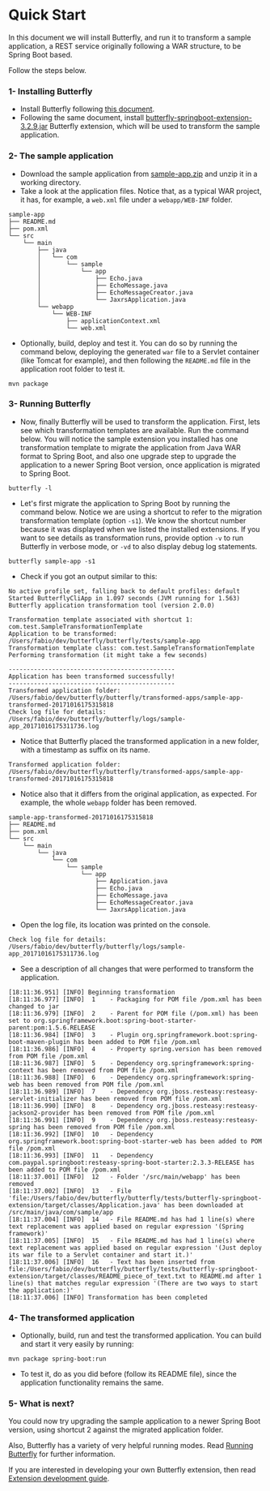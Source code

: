 
# Quick Start

In this document we will install Butterfly, and run it to transform a sample application, a REST service originally following a WAR structure, to be Spring Boot based.

Follow the steps below.

### 1- Installing Butterfly

* Install Butterfly following [this document](https://paypal.github.io/butterfly/Installing-Butterfly).
* Following the same document, install [butterfly-springboot-extension-3.2.9.jar](https://paypal.github.io/butterfly/jar/butterfly-springboot-extension-3.2.9.jar) Butterfly extension, which will be used to transform the sample application.

### 2- The sample application

* Download the sample application from [sample-app.zip](https://paypal.github.io/butterfly/zip/sample-app.zip) and unzip it in a working directory.
* Take a look at the application files. Notice that, as a typical WAR project, it has, for example, a `web.xml` file under a `webapp/WEB-INF` folder.

 ```
 sample-app
 ├── README.md
 ├── pom.xml
 └── src
     └── main
         ├── java
         │   └── com
         │       └── sample
         │           └── app
         │               ├── Echo.java
         │               ├── EchoMessage.java
         │               ├── EchoMessageCreator.java
         │               └── JaxrsApplication.java
         └── webapp
             └── WEB-INF
                 ├── applicationContext.xml
                 └── web.xml
 ```
* Optionally, build, deploy and test it. You can do so by running the command below, deploying the generated `war` file to a Servlet container (like Tomcat for example), and then following the `README.md` file in the application root folder to test it.

 ```
 mvn package
 ```

### 3- Running Butterfly

* Now, finally Butterfly will be used to transform the application. First, lets see which transformation templates are available. Run the command below. You will notice the sample extension you installed has one transformation template to migrate the application from Java WAR format to Spring Boot, and also one upgrade step to upgrade the application to a newer Spring Boot version, once application is migrated to Spring Boot.

 ```
 butterfly -l
 ```

* Let's first migrate the application to Spring Boot by running the command below. Notice we are using a shortcut to refer to the migration transformation template (option `-s1`). We know the shortcut number because it was displayed when we listed the installed extensions. If you want to see details as transformation runs, provide option `-v` to run Butterfly in verbose mode, or `-vd` to also display debug log statements.

 ```
 butterfly sample-app -s1
 ```

* Check if you got an output similar to this:

 ``` 
 No active profile set, falling back to default profiles: default
 Started ButterflyCliApp in 1.097 seconds (JVM running for 1.563)
 Butterfly application transformation tool (version 2.0.0)
 
 Transformation template associated with shortcut 1: com.test.SampleTransformationTemplate
 Application to be transformed: /Users/fabio/dev/butterfly/butterfly/tests/sample-app
 Transformation template class: com.test.SampleTransformationTemplate
 Performing transformation (it might take a few seconds)
 
 ----------------------------------------------
 Application has been transformed successfully!
 ----------------------------------------------
 Transformed application folder: /Users/fabio/dev/butterfly/butterfly/transformed-apps/sample-app-transformed-20171016175315818
 Check log file for details: /Users/fabio/dev/butterfly/butterfly/logs/sample-app_20171016175311736.log
 ```

* Notice that Butterfly placed the transformed application in a new folder, with a timestamp as suffix on its name.

 ```
 Transformed application folder: /Users/fabio/dev/butterfly/butterfly/transformed-apps/sample-app-transformed-20171016175315818
 ```

* Notice also that it differs from the original application, as expected. For example, the whole `webapp` folder has been removed.

 ```
 sample-app-transformed-20171016175315818
 ├── README.md
 ├── pom.xml
 └── src
     └── main
         └── java
             └── com
                 └── sample
                     └── app
                         ├── Application.java
                         ├── Echo.java
                         ├── EchoMessage.java
                         ├── EchoMessageCreator.java
                         └── JaxrsApplication.java

 ```
* Open the log file, its location was printed on the console.

 ```
 Check log file for details: /Users/fabio/dev/butterfly/butterfly/logs/sample-app_20171016175311736.log
 ```
* See a description of all changes that were performed to transform the application.

 ```
 [18:11:36.951] [INFO] Beginning transformation
 [18:11:36.977] [INFO] 	1	 - Packaging for POM file /pom.xml has been changed to jar
 [18:11:36.979] [INFO] 	2	 - Parent for POM file (/pom.xml) has been set to org.springframework.boot:spring-boot-starter-parent:pom:1.5.6.RELEASE
 [18:11:36.984] [INFO] 	3	 - Plugin org.springframework.boot:spring-boot-maven-plugin has been added to POM file /pom.xml
 [18:11:36.986] [INFO] 	4	 - Property spring.version has been removed from POM file /pom.xml
 [18:11:36.987] [INFO] 	5	 - Dependency org.springframework:spring-context has been removed from POM file /pom.xml
 [18:11:36.988] [INFO] 	6	 - Dependency org.springframework:spring-web has been removed from POM file /pom.xml
 [18:11:36.989] [INFO] 	7	 - Dependency org.jboss.resteasy:resteasy-servlet-initializer has been removed from POM file /pom.xml
 [18:11:36.990] [INFO] 	8	 - Dependency org.jboss.resteasy:resteasy-jackson2-provider has been removed from POM file /pom.xml
 [18:11:36.991] [INFO] 	9	 - Dependency org.jboss.resteasy:resteasy-spring has been removed from POM file /pom.xml
 [18:11:36.992] [INFO] 	10	 - Dependency org.springframework.boot:spring-boot-starter-web has been added to POM file /pom.xml
 [18:11:36.993] [INFO] 	11	 - Dependency com.paypal.springboot:resteasy-spring-boot-starter:2.3.3-RELEASE has been added to POM file /pom.xml
 [18:11:37.001] [INFO] 	12	 - Folder '/src/main/webapp' has been removed
 [18:11:37.002] [INFO] 	13	 - File 'file:/Users/fabio/dev/butterfly/butterfly/tests/butterfly-springboot-extension/target/classes/Application.java' has been downloaded at /src/main/java/com/sample/app
 [18:11:37.004] [INFO] 	14	 - File README.md has had 1 line(s) where text replacement was applied based on regular expression '(Spring framework)'
 [18:11:37.005] [INFO] 	15	 - File README.md has had 1 line(s) where text replacement was applied based on regular expression '(Just deploy its war file to a Servlet container and start it.)'
 [18:11:37.006] [INFO] 	16	 - Text has been inserted from file:/Users/fabio/dev/butterfly/butterfly/tests/butterfly-springboot-extension/target/classes/README_piece_of_text.txt to README.md after 1 line(s) that matches regular expression '(There are two ways to start the application:)'
 [18:11:37.006] [INFO] Transformation has been completed
 ```

### 4- The transformed application

* Optionally, build, run and test the transformed application. You can build and start it very easily by running:

 ```
 mvn package spring-boot:run
 ```
* To test it, do as you did before (follow its README file), since the application functionality remains the same.

### 5- What is next?

You could now try upgrading the sample application to a newer Spring Boot version, using shortcut 2 against the migrated application folder.

Also, Butterfly has a variety of very helpful running modes. Read [Running Butterfly](https://paypal.github.io/butterfly/Running-Butterfly) for further information.

If you are interested in developing your own Butterfly extension, then read [Extension development guide](https://paypal.github.io/butterfly/Extension-development-guide).

